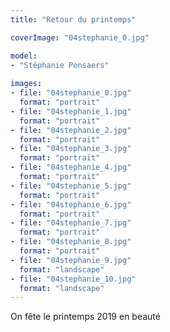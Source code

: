 ```yaml
---
title: "Retour du printemps"

coverImage: "04stephanie_0.jpg"

model: 
- "Stéphanie Ponsaers"
  
images:
- file: "04stephanie_0.jpg"
  format: "portrait"
- file: "04stephanie_1.jpg"
  format: "portrait"
- file: "04stephanie_2.jpg"
  format: "portrait"
- file: "04stephanie_3.jpg"
  format: "portrait"
- file: "04stephanie_4.jpg"
  format: "portrait"
- file: "04stephanie_5.jpg"
  format: "portrait"
- file: "04stephanie_6.jpg"
  format: "portrait"
- file: "04stephanie_7.jpg"
  format: "portrait"
- file: "04stephanie_8.jpg"
  format: "portrait"
- file: "04stephanie_9.jpg"
  format: "landscape"
- file: "04stephanie_10.jpg"
  format: "landscape"
---
```


On fête le printemps 2019 en beauté